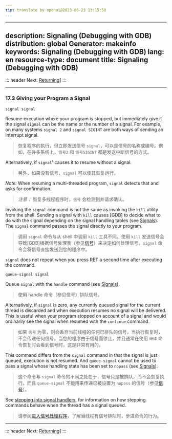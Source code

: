 ```yaml
---
tip: translate by openai@2023-06-23 13:15:58
...
```

---
description: Signaling (Debugging with GDB)
distribution: global
Generator: makeinfo
keywords: Signaling (Debugging with GDB)
lang: en
resource-type: document
title: Signaling (Debugging with GDB)
-------------------------------------

::: header
Next: [Returning](Returning.html#Returning)]
:::

---

### 17.3 Giving your Program a Signal

`signal signal`

Resume execution where your program is stopped, but immediately give it the signal `signal` can be the name or the number of a signal. For example, on many systems `signal 2` and `signal SIGINT` are both ways of sending an interrupt signal.

> 恢复程序的执行，但立即发送信号 `signal`，可以是信号的名称或编号。例如，在许多系统上，`信号2` 和 `信号SIGINT` 都是发送中断信号的方式。

Alternatively, if `signal`' causes it to resume without a signal.

> 另外，如果没有信号，`signal` 可以使其恢复运行。

*Note:* When resuming a multi-threaded program, `signal` detects that and asks for confirmation.

> *注意：* 恢复多线程程序时，`信号` 会检测到并请求确认。

Invoking the `signal` command is not the same as invoking the `kill` utility from the shell. Sending a signal with `kill` causes [GDB] to decide what to do with the signal depending on the signal handling tables (see [Signals](Signals.html#Signals)). The `signal` command passes the signal directly to your program.

> 调用 `signal` 命令与从 shell 中调用 `kill` 工具不同。使用 `kill` 发送信号会导致[GDB]根据信号处理表（参见[信号](Signals.html#Signals)）来决定如何处理信号。`signal` 命令会将信号直接发送到您的程序中。

`signal` does not repeat when you press RET a second time after executing the command.

`queue-signal signal`

Queue `signal` with the `handle` command (see [Signals](Signals.html#Signals)).

> 使用 handle 命令（参见信号）排队信号。

Alternatively, if `signal` is zero, any currently queued signal for the current thread is discarded and when execution resumes no signal will be delivered. This is useful when your program stopped on account of a signal and would ordinarily see the signal when resumed with the `continue` command.

> 如果 `信号` 为零，则会丢弃当前线程的任何已排队的信号，当执行恢复时，不会传递任何信号。当您的程序由于信号而停止，并且通常在使用 `继续` 命令恢复时会看到信号时，这是非常有用的。

This command differs from the `signal` command in that the signal is just queued, execution is not resumed. And `queue-signal` cannot be used to pass a signal whose handling state has been set to `nopass` (see [Signals](Signals.html#Signals)).

> 这个命令与 `signal` 命令的不同之处在于，信号只是被排队，而不会恢复执行。而且 `queue-signal` 不能用来传递已被设置为 `nopass` 的信号（参见[信号](Signals.html#Signals)）。

See [stepping into signal handlers](Signals.html#stepping-into-signal-handlers), for information on how stepping commands behave when the thread has a signal queued.

> 请参阅[进入信号处理程序](Signals.html#stepping-into-signal-handlers)，了解当线程有信号排队时，步进命令的行为。

---

::: header
Next: [Returning](Returning.html#Returning)]
:::
